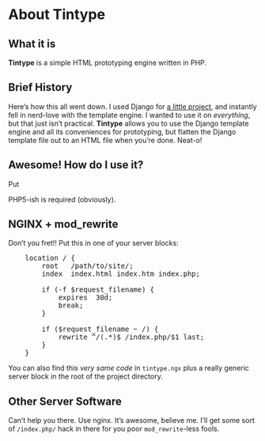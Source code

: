# About Tintype
## What it is
**Tintype** is a simple HTML prototyping engine written in PHP.

## Brief History
Here&rsquo;s how this all went down. I used Django for [a little project](http://ligonier.org), and instantly fell in nerd-love with the template engine. I wanted to use it on _everything_, but that just isn&rsquo;t practical. **Tintype** allows you to use the Django template engine and all its conveniences for prototyping, but flatten the Django template file out to an HTML file when you&rsquo;re done. Neat-o!


## Awesome! How do I use it?
Put

PHP5-ish is required (obviously).

## NGINX + mod_rewrite
Don&rsquo;t you fret!! Put this in one of your server blocks:
<pre>
	location / {
		root   /path/to/site/;
		index  index.html index.htm index.php;

		if (-f $request_filename) {
			expires	 30d;
			break;
		}

		if ($request_filename ~ /) {
			rewrite ^/(.*)$ /index.php/$1 last;
		}
	}
</pre>
You can also find this _very same code_ in <code>tintype.ngx</code> plus a really generic server block in the root of the project directory.

## Other Server Software
Can&rsquo;t help you there. Use nginx. It&rsquo;s awesome, believe me.
I&rsquo;ll get some sort of <code>/index.php/</code> hack in there for you poor <code>mod_rewrite</code>-less fools.